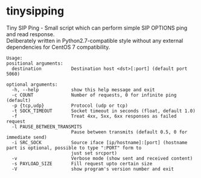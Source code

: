 # tinysipping
Tiny SIP Ping - Small script which can perform simple SIP OPTIONS ping and read 
response.  
Deliberately written in Python2.7-compatible style without any external 
dependencies for CentOS 7 compatibility.  

```
Usage:
positional arguments:
  destination           Destination host <dst>[:port] (default port 5060)

optional arguments:
  -h, --help            show this help message and exit
  -c COUNT              Number of requests, 0 for infinite ping (default)
  -p {tcp,udp}          Protocol (udp or tcp)
  -t SOCK_TIMEOUT       Socket timeout in seconds (float, default 1.0)
  -f                    Treat 4xx, 5xx, 6xx responses as failed request
  -l PAUSE_BETWEEN_TRANSMITS
                        Pause between transmits (default 0.5, 0 for immediate send)
  -i SRC_SOCK           Source iface [ip/hostname]:[port] (hostname part is optional, possible to type ":PORT" form to
                        just set srcport)
  -v                    Verbose mode (show sent and received content)
  -s PAYLOAD_SIZE       Fill request upto certain size
  -V                    show program's version number and exit
```
